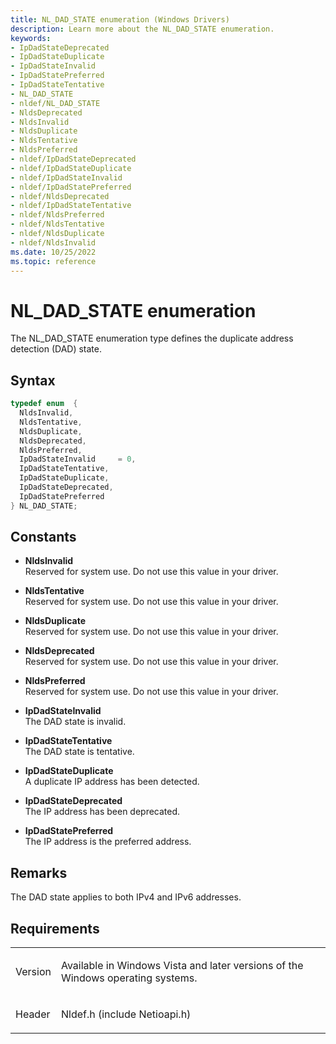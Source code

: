 ```yaml
---
title: NL_DAD_STATE enumeration (Windows Drivers)
description: Learn more about the NL_DAD_STATE enumeration.
keywords:
- IpDadStateDeprecated
- IpDadStateDuplicate
- IpDadStateInvalid
- IpDadStatePreferred
- IpDadStateTentative
- NL_DAD_STATE
- nldef/NL_DAD_STATE
- NldsDeprecated
- NldsInvalid
- NldsDuplicate
- NldsTentative
- NldsPreferred
- nldef/IpDadStateDeprecated
- nldef/IpDadStateDuplicate
- nldef/IpDadStateInvalid
- nldef/IpDadStatePreferred
- nldef/NldsDeprecated
- nldef/IpDadStateTentative
- nldef/NldsPreferred
- nldef/NldsTentative
- nldef/NldsDuplicate
- nldef/NldsInvalid
ms.date: 10/25/2022
ms.topic: reference
---
```


# NL\_DAD\_STATE enumeration

The NL\_DAD\_STATE enumeration type defines the duplicate address detection (DAD) state.

## Syntax

``` c++
typedef enum  { 
  NldsInvalid,
  NldsTentative,
  NldsDuplicate,
  NldsDeprecated,
  NldsPreferred,
  IpDadStateInvalid     = 0,
  IpDadStateTentative,
  IpDadStateDuplicate,
  IpDadStateDeprecated,
  IpDadStatePreferred
} NL_DAD_STATE;
```

## Constants

- **NldsInvalid**  
   Reserved for system use. Do not use this value in your driver.

- **NldsTentative**  
   Reserved for system use. Do not use this value in your driver.

- **NldsDuplicate**  
   Reserved for system use. Do not use this value in your driver.

- **NldsDeprecated**  
   Reserved for system use. Do not use this value in your driver.

- **NldsPreferred**  
   Reserved for system use. Do not use this value in your driver.

- **IpDadStateInvalid**  
   The DAD state is invalid.

- **IpDadStateTentative**  
   The DAD state is tentative.

- **IpDadStateDuplicate**  
   A duplicate IP address has been detected.

- **IpDadStateDeprecated**  
   The IP address has been deprecated.

- **IpDadStatePreferred**  
   The IP address is the preferred address.

## Remarks

The DAD state applies to both IPv4 and IPv6 addresses.

## Requirements

<table>
<tbody>
<tr class="odd">
<td><p>Version</p></td>
<td><p>Available in Windows Vista and later versions of the Windows operating systems.</p></td>
</tr>
<tr class="even">
<td><p>Header</p></td>
<td>Nldef.h (include Netioapi.h)</td>
</tr>
</tbody>
</table>
